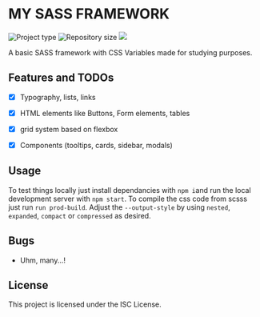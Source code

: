 # MY SASS FRAMEWORK

![](https://img.shields.io/badge/type-CSS_Library-brightgreen.svg "Project type")
![](https://img.shields.io/github/repo-size/LorenzoCorbella74/my-sass-framework "Repository size")
![](https://img.shields.io/github/package-json/v/LorenzoCorbella74/my-sass-framework)

A basic SASS framework with CSS Variables made for studying purposes.

## Features and TODOs
- [x] Typography, lists, links
- [x] HTML elements like Buttons, Form elements, tables
- [x] grid system based on flexbox
- [x] Components (tooltips, cards, sidebar, modals)


## Usage
To test things locally just install dependancies with `npm i`and run the local development server with `npm start`. To compile the css code from scsss just run `run prod-build`.
Adjust the `--output-style` by using `nested`, `expanded`, `compact` or `compressed` as desired.

## Bugs
- Uhm, many...!

## License
This project is licensed under the ISC License.